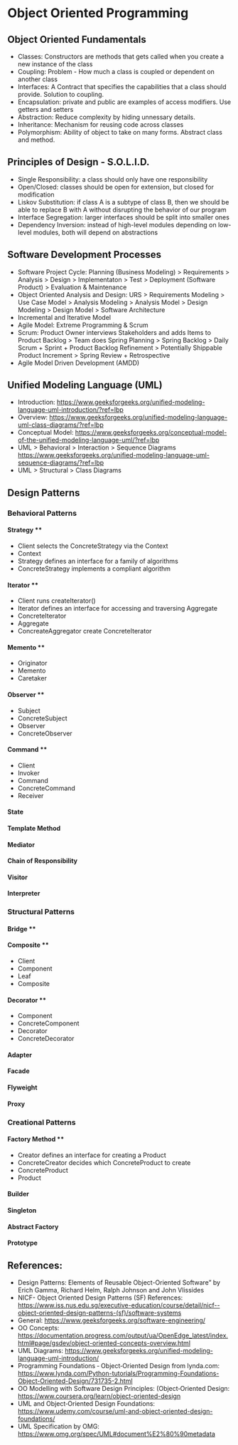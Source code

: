 # Object Oriented Programming

## Object Oriented Fundamentals
- Classes: Constructors are methods that gets called when you create a new instance of the class
- Coupling: Problem - How much a class is coupled or dependent on another class
- Interfaces: A Contract that specifies the capabilities that a class should provide. Solution to coupling.
- Encapsulation: private and public are examples of access modifiers. Use getters and setters
- Abstraction: Reduce complexity by hiding unnessary details.
- Inheritance: Mechanism for reusing code across classes
- Polymorphism: Ability of object to take on many forms. Abstract class and method.

## Principles of Design - S.O.L.I.D.
- Single Responsibility: a class should only have one responsibility
- Open/Closed: classes should be open for extension, but closed for modification
- Liskov Substitution: if class A is a subtype of class B, then we should be able to replace B with A without disrupting the behavior of our program
- Interface Segregation: larger interfaces should be split into smaller ones
- Dependency Inversion: instead of high-level modules depending on low-level modules, both will depend on abstractions

## Software Development Processes
- Software Project Cycle: Planning (Business Modeling) > Requirements > Analysis > Design > Implementaton > Test > Deployment (Software Product) > Evaluation & Maintenance
- Object Oriented Analysis and Design: URS > Requirements Modeling > Use Case Model > Analysis Modeling > Analysis Model > Design Modeling > Design Model > Software Architecture
- Incremental and Iterative Model
- Agile Model: Extreme Programming & Scrum
- Scrum: Product Owner interviews Stakeholders and adds Items to Product Backlog > Team does Spring Planning > Spring Backlog > Daily Scrum + Sprint + Product Backlog Refinement > Potentially Shippable Product Increment > Spring Review + Retrospective
- Agile Model Driven Development (AMDD)

## Unified Modeling Language (UML)
- Introduction: https://www.geeksforgeeks.org/unified-modeling-language-uml-introduction/?ref=lbp
- Overview: https://www.geeksforgeeks.org/unified-modeling-language-uml-class-diagrams/?ref=lbp
- Conceptual Model: https://www.geeksforgeeks.org/conceptual-model-of-the-unified-modeling-language-uml/?ref=lbp
- UML > Behavioral > Interaction > Sequence Diagrams https://www.geeksforgeeks.org/unified-modeling-language-uml-sequence-diagrams/?ref=lbp
- UML > Structural > Class Diagrams

## Design Patterns

### Behavioral Patterns
#### Strategy **
- Client selects the ConcreteStrategy via the Context
- Context
- Strategy defines an interface for a family of algorithms
- ConcreteStrategy implements a compliant algorithm
#### Iterator **
- Client runs createIterator()
- Iterator defines an interface for accessing and traversing Aggregate
- ConcreteIterator
- Aggregate
- ConcreateAggregator create ConcreteIterator
#### Memento **
- Originator
- Memento
- Caretaker
#### Observer **
- Subject
- ConcreteSubject
- Observer
- ConcreteObserver
#### Command **
- Client
- Invoker
- Command
- ConcreteCommand
- Receiver
#### State
#### Template Method
#### Mediator
#### Chain of Responsibility
#### Visitor
#### Interpreter

### Structural Patterns
#### Bridge **
#### Composite **
- Client
- Component
- Leaf
- Composite
#### Decorator **
- Component
- ConcreteComponent
- Decorator
- ConcreteDecorator
#### Adapter
#### Facade
#### Flyweight
#### Proxy

### Creational Patterns
#### Factory Method **
- Creator defines an interface for creating a Product
- ConcreteCreator decides which ConcreteProduct to create
- ConcreteProduct
- Product
#### Builder
#### Singleton
#### Abstract Factory
#### Prototype

## References:
- Design Patterns: Elements of Reusable Object-Oriented Software” by Erich Gamma, Richard Helm, Ralph Johnson and John Vlissides
- NICF- Object Oriented Design Patterns (SF) References: https://www.iss.nus.edu.sg/executive-education/course/detail/nicf--object-oriented-design-patterns-(sf)/software-systems
- General: https://www.geeksforgeeks.org/software-engineering/
- OO Concepts: https://documentation.progress.com/output/ua/OpenEdge_latest/index.html#page/gsdev/object-oriented-concepts-overview.html
- UML Diagrams: https://www.geeksforgeeks.org/unified-modeling-language-uml-introduction/
- Programming Foundations ‐ Object‐Oriented Design from lynda.com: https://www.lynda.com/Python-tutorials/Programming-Foundations-Object-Oriented-Design/731735-2.html
- OO Modelling with Software Design Principles: (Object‐Oriented Design: https://www.coursera.org/learn/object-oriented-design
- UML and Object‐Oriented Design Foundations: https://www.udemy.com/course/uml-and-object-oriented-design-foundations/
- UML Specification by OMG: https://www.omg.org/spec/UML#document%E2%80%90metadata
